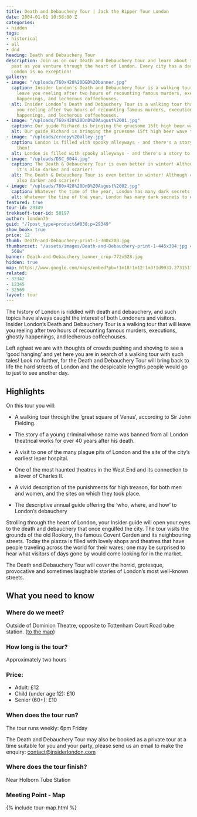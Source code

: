 ```yaml
---
title: Death and Debauchery Tour | Jack the Ripper Tour London
date: 2004-01-01 10:58:00 Z
categories:
- hidden
tags:
- historical
- all
- dnd
heading: Death and Debauchery Tour
description: Join us on our Death and Debauchery tour and learn about the City's dark
  past as you venture through the heart of London. Every city has a dark side and
  London is no exception!
gallery:
- image: "/uploads/760x428%20D&D%20banner.jpg"
  caption: Insider London’s Death and Debauchery Tour is a walking tour that will
    leave you reeling after two hours of recounting famous murders, executions, ghostly
    happenings, and lecherous coffeehouses.
  alt: Insider London’s Death and Debauchery Tour is a walking tour that will leave
    you reeling after two hours of recounting famous murders, executions, ghostly
    happenings, and lecherous coffeehouses.
- image: "/uploads/760x428%20DnD%20August%2001.jpg"
  caption: Our guide Richard is bringing the gruesome 15ft high beer wave to life!
  alt: Our guide Richard is bringing the gruesome 15ft high beer wave to life!
- image: "/uploads/creepy%20alley.jpg"
  caption: London is filled with spooky alleyways - and there's a story to most of
    them!
  alt: London is filled with spooky alleyways - and there's a story to most of them!
- image: "/uploads/DSC_0044.jpg"
  caption: The Death & Debauchery Tour is even better in winter! Although colder,
    it's also darker and scarier!
  alt: The Death & Debauchery Tour is even better in winter! Although colder, it's
    also darker and scarier!
- image: "/uploads/760x428%20DnD%20August%2002.jpg"
  caption: Whatever the time of the year, London has many dark secrets to explore.
  alt: Whatever the time of the year, London has many dark secrets to explore.
featured: true
tour-id: 29349
trekksoft-tour-id: 50197
author: london75
guid: "/?post_type=product&#038;p=29349"
show_book: true
price: 12
thumb: Death-and-Debauchery-print-1-300x200.jpg
thumbsrcset: "/assets/images/Death-and-Debauchery-print-1-445x304.jpg 445w, /assets/images/Death-and-Debauchery-print-1-568x388.jpg
  568w"
banner: Death-and-Debauchery_banner_crop-772x528.jpg
hidden: true
map: https://www.google.com/maps/embed?pb=!1m18!1m12!1m3!1d9931.27315116613!2d-0.132637911781476!3d51.51654964219215!2m3!1f0!2f0!3f0!3m2!1i1024!2i768!4f13.1!3m3!1m2!1s0x48761b2d6954b527%3A0xa11d7ff34a8e1347!2sDominion+Theatre!5e0!3m2!1sen!2s!4v1431588707092
related:
- 32342
- 12345
- 32569
layout: tour
---
```


<p>The history of London is riddled with death and debauchery, and such topics have always caught the interest of both Londoners and visitors.  Insider London’s Death and Debauchery Tour is a walking tour that will leave you reeling after two hours of recounting famous murders, executions, ghostly happenings, and lecherous coffeehouses. </p>

<p>Left aghast we are with thoughts of crowds pushing and shoving to see a ‘good hanging’ and yet here you are in search of a walking tour with such tales!  Look no further, for the Death and Debauchery Tour will bring back to life the hard streets of London and the despicable lengths people would go to just to see another day.</p>

## Highlights

On this tour you will:

* A walking tour through the ‘great square of Venus’, according to Sir John Fielding. 

* The story of a young criminal whose name was banned from all London theatrical works for over 40 years after his death.

* A visit to one of the many plague pits of London and the site of the city’s earliest leper hospital.

* One of the most haunted theatres in the West End and its connection to a lover of Charles II.

* A vivid description of the punishments for high treason, for both men and women, and the sites on which they took place.

* The descriptive annual guide offering the ‘who, where, and how’ to London’s debauchery


<p>Strolling through the heart of London, your Insider guide will open your eyes to the death and debauchery that once engulfed the city.  The tour visits the grounds of the old Rookery, the famous Covent Garden and its neighbouring streets.  Today the piazza is filled with lovely shops and theatres that have people traveling across the world for their wares; one may be surprised to hear what visitors of days gone by would come looking for in the market.</p>

<p>The Death and Debauchery Tour will cover the horrid, grotesque, provocative and sometimes laughable stories of London’s most well-known streets.</p>


## What you need to know

### Where do we meet?

Outside of Dominion Theatre, opposite to Tottenham Court Road tube station. ([to the map](#map))

### How long is the tour?

Approximately two hours

### Price:

* Adult: £12
* Child (under age 12): £10
* Senior (60\+): £10

### When does the tour run?

The tour runs weekly: 6pm Friday

The Death and Debauchery Tour may also be booked as a private tour at a time suitable for you and your party, please send us an email to make the enquiry: [contact@insiderlondon.com](mailto:contact@insiderlondon.com)

### Where does the tour finish?

Near Holborn Tube Station

<h3 id="map">Meeting Point - Map</h3>
{% include tour-map.html %}